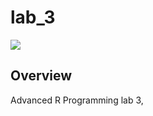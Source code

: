 # lab_3
<img src="https://travis-ci.com/Raikao/lab_3.svg?token=aud8Z2Q4Kbzi1iZ5qwzt&branch=master">

Overview
--------
Advanced R Programming lab 3,

